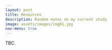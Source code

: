 ```yaml
---
layout: post
title: Resources
description: Random notes on my current study
image: assets/images/img01.jpg
nav-menu: true
---
```


TBC.
